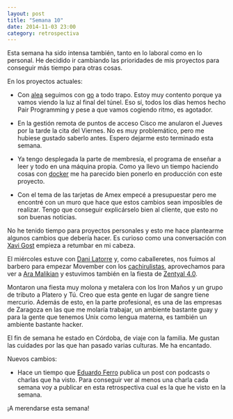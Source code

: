 ```yaml
---
layout: post
title: "Semana 10"
date: 2014-11-03 23:00
category: retrospectiva
---
```


Esta semana ha sido intensa también, tanto en lo laboral como en lo personal. He
decidido ir cambiando las prioridades de mis proyectos para conseguir más tiempo
para otras cosas.

En los proyectos actuales:

* Con [alea](http://alea-soluciones.com) seguimos con [go](http://golang.org) a
  todo trapo. Estoy muy contento porque ya vamos viendo la luz al final del
  túnel. Eso sí, todos los días hemos hecho Pair Programming y pese a que vamos
  cogiendo ritmo, es agotador.

* En la gestión remota de puntos de acceso Cisco me anularon el Jueves por la
  tarde la cita del Viernes. No es muy problemático, pero me hubiese gustado
  saberlo antes. Espero dejarme esto terminado esta semana.

* Ya tengo desplegada la parte de membresía, el programa de enseñar a leer y
  todo en una máquina propia. Como ya llevo un tiempo haciendo cosas con
  [docker](http://docker.io) me ha parecido bien ponerlo en producción con este
  proyecto.

* Con el tema de las tarjetas de Amex empecé a presupuestar pero me encontré con
  un muro que hace que estos cambios sean imposibles de realizar. Tengo que
  conseguir explicárselo bien al cliente, que esto no son buenas noticias.

No he tenido tiempo para proyectos personales y esto me hace plantearme algunos
cambios que debería hacer. Es curioso como una conversación con [Xavi
Gost](https://twitter.com/XaV1uzz) empieza a retumbar en mi cabeza.

El miércoles estuve con [Dani Latorre](http://danilat.com) y, como caballeretes,
nos fuimos al barbero para empezar Movember con los
[cachirulistas](http://moteam.co/cachirulovalley), aprovechamos para ver a [Ara
Malikian](http://www.aramalikian.com) y estuvimos también en la fiesta de
[Zentyal 4.0](http://www.zentyal.org).

Montaron una fiesta muy molona y metalera con los Iron Maños y un grupo
de tributo a Platero y Tú. Creo que esta gente en lugar de sangre
tiene mercurio. Además de esto, en la parte profesional, es una de las empresas
de Zaragoza en las que me molaría trabajar, un ambiente bastante guay y para la
gente que tenemos Unix como lengua materna, es también un ambiente bastante hacker.

El fin de semana he estado en Córdoba, de viaje con la familia.  Me gustan las
cuidades por las que han pasado varias culturas.  Me ha encantado.

Nuevos cambios:

* Hace un tiempo que [Eduardo Ferro](http://www.eferro.net) publica un post con
  podcasts o charlas que ha visto. Para conseguir ver al menos una charla cada
  semana voy a publicar en esta retrospectiva cual es la que he visto en la
  semana.

¡A merendarse esta semana!
